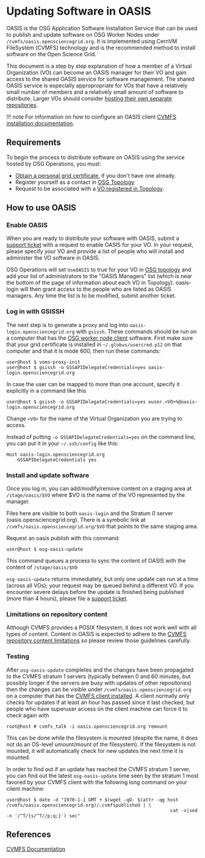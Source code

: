 Updating Software in OASIS
==========================

OASIS is the OSG Application Software Installation Service that can be used to publish and update software on OSG Worker
Nodes under `/cvmfs/oasis.opensciencegrid.org`.
It is implemented using CernVM FileSystem (CVMFS) technology and is the recommended method to install software on the
Open Science Grid.

This document is a step by step explanation of how a member of a Virtual Organization (VO) can become an OASIS manager
for their VO and gain access to the shared OASIS service for software management.
The shared OASIS service is especially appropropriate for VOs that have a relatively small number of members and a
relatively small amount of software to distribute.
Larger VOs should consider [hosting their own separate repositories](external-oasis-repos.md).

!!! note
    For information on how to configure an OASIS client [CVMFS installation documentation](../worker-node/install-cvmfs.md).

Requirements
------------

To begin the process to distribute software on OASIS using the service hosted by OSG Operations, you must:

-   [Obtain a personal grid certificate](../security/user-certs.md), if you don't have one already.
-   Register yourself as a contact in [OSG Topology](../common/registration.md#registering-contacts)
-   Request to be associated with a [VO registered in Topology](https://github.com/opensciencegrid/topology/tree/master/virtual-organizations).

How to use OASIS
----------------

### Enable OASIS ###

When you are ready to distribute your software with OASIS, submit a [support ticket](https://support.opensciencegrid.org/helpdesk/tickets/new) with a request to enable OASIS for your VO. In your request, please specify your VO and provide a list of people who will install and administer the VO software in OASIS.

OSG Operations will set `UseOASIS` to true for your VO in [OSG topology](https://github.com/opensciencegrid/topology#topology) and add your list of administrators to the "OASIS Managers" list (which is near the bottom of the page of information about each VO in Topology). oasis-login will then grant access to the people who are listed as OASIS managers. Any time the list is to be modified, submit another ticket.

### Log in with GSISSH ###

The next step is to generate a proxy and log into `oasis-login.opensciencegrid.org` with `gsissh`. These commands should be run on a computer that has the [OSG worker node client](../worker-node/install-wn.md) software. First make sure that your grid certificate is installed in `~/.globus/usercred.p12` on that computer and that it is mode 600, then run these commands:

``` console
user@host $ voms-proxy-init
user@host $ gsissh -o GSSAPIDelegateCredentials=yes oasis-login.opensciencegrid.org
```

In case the user can be mapped to more than one account, specify it explicitly in a command like this

``` console
user@host $ gsissh -o GSSAPIDelegateCredentials=yes ouser.<VO>%@oasis-login.opensciencegrid.org
```

Change `<VO>` for the name of the Virtual Organization you are trying to access.

Instead of putting `-o GSSAPIDelegateCredentials=yes` on the command line, you can put it in your `~/.ssh/config` like this:

``` console
Host oasis-login.opensciencegrid.org
    GSSAPIDelegateCredentials yes
```

### Install and update software ###

Once you log in, you can add/modify/remove content on a staging area at `/stage/oasis/$VO` where $VO is the name of the VO represented by the manager.

Files here are visible to both `oasis-login` and the Stratum 0 server (oasis.opensciencegrid.org).  There is a symbolic link at `/cvmfs/oasis.opensciencegrid.org/$VO` that points to the same staging area.  

Request an oasis publish with this command:

``` console
user@host $ osg-oasis-update
```

This command queues a process to sync the content of OASIS with the content of `/stage/oasis/$VO`

`osg-oasis-update` returns immediately, but only one update can run at a time (across all VOs); your request may be queued behind a different VO. If you encounter severe delays before the update is finished being published (more than 4 hours), please file a [support ticket](../common/help.md).

### Limitations on repository content ###

Although CVMFS provides a POSIX filesystem, it does not work well with all types of content. Content in OASIS is expected to adhere to the [CVMFS repository content limitations](http://cvmfs.readthedocs.io/en/stable/cpt-repo.html#limitations-on-repository-content) so please review those guidelines carefully.

### Testing ###

After `osg-oasis-update` completes and the changes have been propagated to the CVMFS stratum 1 servers (typically between 0 and 60 minutes, but possibly longer if the servers are busy with updates of other repositories) then the changes can be visible under `/cvmfs/oasis.opensciencegrid.org` on a computer that has the [CVMFS client installed](../worker-node/install-cvmfs.md). A client normally only checks for updates if at least an hour has passed since it last checked, but people who have superuser access on the client machine can force it to check again with

``` console
root@host # cvmfs_talk -i oasis.opensciencegrid.org remount
```

This can be done while the filesystem is mounted (despite the name, it does not do an OS-level umount/mount of the filesystem). If the filesystem is not mounted, it will automatically check for new updates the next time it is mounted.

In order to find out if an update has reached the CVMFS stratum 1 server, you can find out the latest `osg-oasis-update` time seen by the stratum 1 most favored by your CVMFS client with the following long command on your client machine:

``` console
user@host $ date -d "1970-1-1 GMT + $(wget -qO- $(attr -qg host /cvmfs/oasis.opensciencegrid.org)/.cvmfspublished | \
                                                            cat -v|sed -n '/^T/{s/^T//p;q;}') sec"
```

References
----------

[CVMFS Documentation](https://cvmfs.readthedocs.io/en/stable/)
